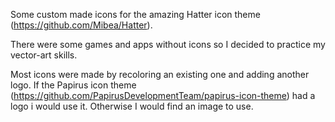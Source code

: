Some custom made icons for the amazing Hatter icon theme (https://github.com/Mibea/Hatter).

There were some games and apps without icons so I decided to practice my vector-art skills.

Most icons were made by recoloring an existing one and adding another logo. If the Papirus icon theme (https://github.com/PapirusDevelopmentTeam/papirus-icon-theme) had a logo i would use it. Otherwise I would find an image to use.
